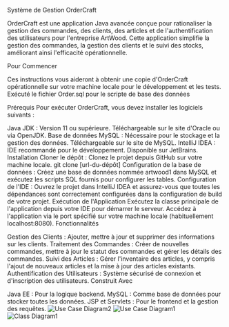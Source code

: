 Système de Gestion OrderCraft

OrderCraft est une application Java avancée conçue pour rationaliser la gestion des commandes, des clients, des articles et de l'authentification des utilisateurs pour l'entreprise ArtWood. Cette application simplifie la gestion des commandes, la gestion des clients et le suivi des stocks, améliorant ainsi l'efficacité opérationnelle.

Pour Commencer

Ces instructions vous aideront à obtenir une copie d'OrderCraft opérationnelle sur votre machine locale pour le développement et les tests.
Exécuté le fichier  Order.sql pour le scripte de base des données

Prérequis
Pour exécuter OrderCraft, vous devez installer les logiciels suivants :

Java JDK : Version 11 ou supérieure. Téléchargeable sur le site d'Oracle ou via OpenJDK.
Base de données MySQL : Nécessaire pour le stockage et la gestion des données. Téléchargeable sur le site de MySQL.
IntelliJ IDEA : IDE recommandé pour le développement. Disponible sur JetBrains.
Installation
Cloner le dépôt : Clonez le projet depuis GitHub sur votre machine locale.
git clone [url-du-dépôt]
Configuration de la base de données : Créez une base de données nommée artwood1 dans MySQL et exécutez les scripts SQL fournis pour configurer les tables.
Configuration de l'IDE : Ouvrez le projet dans IntelliJ IDEA et assurez-vous que toutes les dépendances sont correctement configurées dans la configuration de build de votre projet.
Exécution de l'Application
Exécutez la classe principale de l'application depuis votre IDE pour démarrer le serveur.
Accédez à l'application via le port spécifié sur votre machine locale (habituellement localhost:8080).
Fonctionnalités

Gestion des Clients : Ajouter, mettre à jour et supprimer des informations sur les clients.
Traitement des Commandes : Créer de nouvelles commandes, mettre à jour le statut des commandes et gérer les détails des commandes.
Suivi des Articles : Gérer l'inventaire des articles, y compris l'ajout de nouveaux articles et la mise à jour des articles existants.
Authentification des Utilisateurs : Système sécurisé de connexion et d'inscription des utilisateurs.
Construit Avec

Java EE : Pour la logique backend.
MySQL : Comme base de données pour stocker toutes les données.
JSP et Servlets : Pour le frontend et la gestion des requêtes.
![Use Case Diagram2](https://github.com/ABDESSADEQMAKKIOUI/Gestion-des-commandes/assets/95092583/347a700a-bd01-4a84-b83b-87834a004d56)
![Use Case Diagram1](https://github.com/ABDESSADEQMAKKIOUI/Gestion-des-commandes/assets/95092583/3696edcd-c3ad-4b6c-a87b-2e68b6055646)
![Class Diagram1](https://github.com/ABDESSADEQMAKKIOUI/Gestion-des-commandes/assets/95092583/313bb360-cfc0-4d91-bd3f-502a928004c4)
